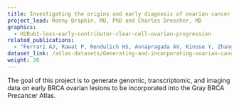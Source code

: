 ```yaml
---
title: Investigating the origins and early diagnosis of ovarian cancer  
project_lead: Ronny Drapkin, MD, PhD and Charles Drescher, MD
graphics:
  - H2Bub1-loss-early-contributor-clear-cell-ovarian-progression
related_publications:
  - "Ferrari AJ, Rawat P, Rendulich HS, Annapragada AV, Kinose Y, Zhang X, Devins K, Budina A, Scharpf RB, Mitchell MA, Tanyi JL, Morgan MA, Schwartz LE, Soong TR, Velculescu VE, Drapkin R. H2Bub1 loss is an early contributor to clear cell ovarian cancer progression. JCI Insight 8 (12): e164995. https://doi.org/10.1172/jci.insight.164995. PMID: 37345659. PMCID: PMC10371241."
dataset_link: /atlas-datasets/Generating-and-incorporating-ovarian-cancer-data-to-Gray-Foundation-pre-cancer-BRCA-Atlas
weight: 20
---
```

The goal of this project is to generate genomic, transcriptomic, and imaging data on early BRCA ovarian lesions to be incorporated into the Gray BRCA Precancer Atlas.
